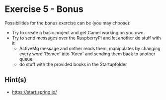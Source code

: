 # Exercise 5 - Bonus

Possibilities for the bonus exercise can be (you may choose):

* Try to create a basic project and get Camel working on you own.
* Try to send messages over the RaspberryPi and let another do stuff with it
    * ActiveMq message and onther reads them, manipulates by changing every word 'Romeo' into 'Koen' and sending them back to another queue
    * do stuff with the provided books in the Startupfolder 

## Hint(s)

* https://start.spring.io/